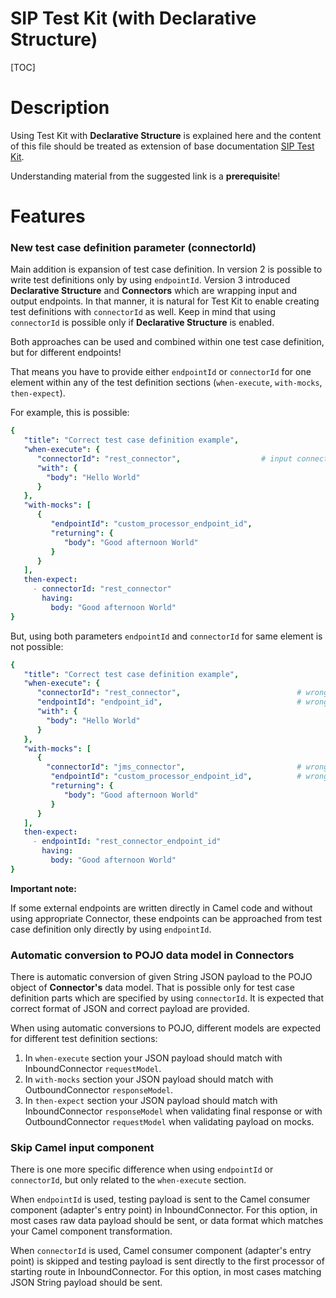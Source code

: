 # SIP Test Kit (with Declarative Structure)

[TOC]

# Description

Using Test Kit with **Declarative Structure** is explained here and the content of this file should be treated as 
extension of base documentation
[SIP Test Kit](https://ikor-gmbh.github.io/sip-framework/test-kit/).

Understanding material from the suggested link is a **prerequisite**!

# Features

### New test case definition parameter (connectorId)

Main addition is expansion of test case definition. In version 2 is possible to write test definitions only by using
`endpointId`. Version 3 introduced **Declarative Structure** and **Connectors** which are wrapping input and output endpoints.
In that manner, it is natural for Test Kit to enable creating test definitions with `connectorId` as well. Keep in
mind that using `connectorId` is possible only if **Declarative Structure** is enabled.

Both approaches can be used and combined within one test case definition, but for different endpoints!

That means you have to provide either `endpointId` or `connectorId` for one element within any of the test definition 
sections (`when-execute`, `with-mocks`, `then-expect`).

For example, this is possible:

```yaml
{
   "title": "Correct test case definition example",
   "when-execute": {
      "connectorId": "rest_connector",                  # input connector which targets its input endpoint
      "with": {
        "body": "Hello World"
      }
   },
   "with-mocks": [
      {
         "endpointId": "custom_processor_endpoint_id",
         "returning": {
            "body": "Good afternoon World"
         }
      }
   ],
   then-expect:
     - connectorId: "rest_connector"
       having:
         body: "Good afternoon World"
}
```

But, using both parameters `endpointId` and `connectorId` for same element is not possible:

```yaml
{
   "title": "Correct test case definition example",
   "when-execute": {
      "connectorId": "rest_connector",                          # wrong, choose only one
      "endpointId": "endpoint_id",                              # wrong, choose only one
      "with": {
        "body": "Hello World"
      }
   },
   "with-mocks": [
      {
        "connectorId": "jms_connector",                         # wrong, choose only one
         "endpointId": "custom_processor_endpoint_id",          # wrong, choose only one
         "returning": {
            "body": "Good afternoon World"
         }
      }
   ],
   then-expect:
     - endpointId: "rest_connector_endpoint_id"
       having:
         body: "Good afternoon World"
}
```

**Important note:**

If some external endpoints are written directly in Camel code and without using appropriate Connector, these endpoints
can be approached from test case definition only directly by using `endpointId`.

### Automatic conversion to POJO data model in Connectors

There is automatic conversion of given String JSON payload to the POJO object of **Connector's** data model. That is 
possible only for test case definition parts which are specified by using `connectorId`.
It is expected that correct format of JSON and correct payload are provided.

When using automatic conversions to POJO, different models are expected for different test definition sections:

1. In `when-execute` section your JSON payload should match with InboundConnector `requestModel`.
2. In `with-mocks` section your JSON payload should match with OutboundConnector `responseModel`.
3. In `then-expect` section your JSON payload should match with InboundConnector `responseModel` when validating final
response or with OutboundConnector `requestModel` when validating payload on mocks.

### Skip Camel input component

There is one more specific difference when using `endpointId` or `connectorId`, but only related to the
`when-execute` section.

When `endpointId` is used, testing payload is sent to the Camel consumer component (adapter's entry point) in 
InboundConnector. For this option, in most cases raw data payload should be sent, or data format which matches your 
Camel component transformation.

When `connectorId` is used, Camel consumer component (adapter's entry point) is skipped and testing payload is sent 
directly to the first processor of starting route in InboundConnector. For this option, in most cases matching 
JSON String payload should be sent.
